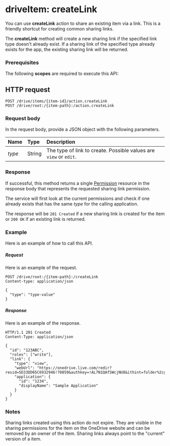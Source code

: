 # driveItem: createLink

You can use **createLink** action to share an existing item via a link. This is
a friendly shortcut for creating common sharing links.

The **createLink** method will create a new sharing link if the specified
link type doesn't already exist. If a sharing link of the specified type already
exists for the app, the existing sharing link will be returned.

### Prerequisites
The following **scopes** are required to execute this API: 

## HTTP request
<!-- { "blockType": "ignored" } -->
```http
POST /drive/items/{item-id}/action.createLink
POST /drive/root:/{item-path}:/action.createLink
```

### Request body
In the request body, provide a JSON object with the following parameters.

| Name   | Type   | Description                                                          |
|:-------|:-------|:---------------------------------------------------------------------|
| _type_ | String | The type of link to create. Possible values are `view` or `edit`. |

### Response

If successful, this method returns a single [Permission](../facets/permission_facet.md)
resource in the response body that represents the requested sharing link permission.

The service will first look at the current permissions and check
if one already exists that has the same _type_ for the
calling application.

The response will be `201 Created` if a new sharing link is created for the
item or  `200 OK` if an existing link is returned.

### Example
Here is an example of how to call this API.

##### Request
Here is an example of the request.

<!-- {
  "blockType": "request",
  "name": "item_createlink"
}-->
```http
POST /drive/root:/{item-path}:/createLink
Content-type: application/json

{
  "type": "type-value"
}
```

##### Response
Here is an example of the response.

<!-- {
  "blockType": "response",
  "truncated": false,
  "@odata.type": "microsoft.graph.permission"
} -->
```http
HTTP/1.1 201 Created
Content-Type: application/json

{
  "id": "123ABC",
  "roles": ["write"],
  "link": {
    "type": "view",
    "webUrl": "https://onedrive.live.com/redir?resid=5D33DD65C6932946!70859&authkey=!AL7N1QAfSWcjNU8&ithint=folder%2cgif",
    "application": {
      "id": "1234",
      "displayName": "Sample Application"
    }
  }
}

```

### Notes
Sharing links created using this action do not expire. They are visible in the
sharing permissions for the item on the OneDrive website and can be removed by
an owner of the item. Sharing links always point to the "current" version of a
item.

<!-- uuid: 8fcb5dbc-d5aa-4681-8e31-b001d5168d79
2015-10-25 14:57:30 UTC -->
<!-- {
  "type": "#page.annotation",
  "description": "item: createLink",
  "keywords": "",
  "section": "documentation",
  "tocPath": ""
} -->
